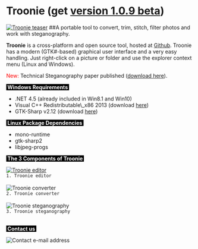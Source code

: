# Troonie (get <a href="https://github.com/troonie/troonie/releases" target="_blank">version 1.0.9 beta</a>)
<a href="https://raw.githubusercontent.com/troonie/troonie/master/pics/teaser.jpg" target="_blank"><img src="https://raw.githubusercontent.com/troonie/troonie/master/pics/teaser_thumb.jpg" alt="Troonie teaser" target="_blank"/></a>
##A portable tool to convert, trim, stitch, filter photos and work with steganography.

<b>Troonie</b> is a cross-platform and open source tool, hosted at <a href="https://github.com/troonie/troonie" target="_blank">Github</a>. Troonie has a modern (GTK#-based) graphical user interface and a very easy handling. Just right-click on a picture or folder and use the explorer context menu (Linux and Windows).

<font color=red>New:</font> Technical Steganography paper published (<a href="https://github.com/troonie/troonie/raw/master/pics/StegHash-white-paper.pdf" target="_blank">download here</a>).

<p><span style="font-weight: bold;color:white;background-color:black;">&nbsp;Windows Requirements&nbsp;</span></p>
 <ul>
	<li>.NET 4.5 (already included in Win8.1 and Win10)</li>
	<li>Visual C++ Redistributable\_x86 2013 (download <a href="https://www.microsoft.com/en-US/download/details.aspx?id=40784" target="_blank">here</a>)</li>
	<li>GTK-Sharp v2.12 (download <a href="https://dl.xamarin.com/GTKforWindows/Windows/gtk-sharp-2.12.44.msi" target="_blank">here</a>)</li>
</ul>
<p><span style="font-weight: bold;color:white;background-color:black;">&nbsp;Linux Package Dependencies&nbsp;</span></p>
 <ul>
	<li>mono-runtime</li>
	<li>gtk-sharp2</li>
	<li>libjpeg-progs</li>
</ul>

<p><span style="font-weight: bold;color:white;background-color:black;">&nbsp;The 3 Components of Troonie&nbsp;</span></p>

<a href="https://raw.githubusercontent.com/troonie/troonie/master/pics/editor.png" target="_blank"><img src="https://raw.githubusercontent.com/troonie/troonie/master/pics/editor_thumb.jpg" alt="Troonie editor" target="_blank"/></a>
</br>`1. Troonie editor`
</br> 
</br>
<img src="https://raw.githubusercontent.com/troonie/troonie/master/pics/converter.png" alt="Troonie converter" target="_blank"/>
</br>`2. Troonie converter`
</br>
</br>
<img src="https://raw.githubusercontent.com/troonie/troonie/master/pics/steno.png" alt="Troonie steganography" target="_blank"/>
</br>`3. Troonie steganography`
</br>
</br>

<p><span style="font-weight: bold;color:white;background-color:black;">&nbsp;Contact us&nbsp;</span></p>
<img src="https://raw.githubusercontent.com/troonie/troonie/master/pics/info.png" alt="Contact e-mail address"/>
</br>
</br>

